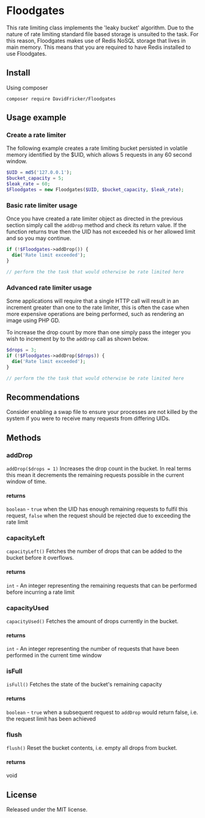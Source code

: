 # Floodgates
This rate limiting class implements the 'leaky bucket' algorithm. Due to the nature of rate limiting standard file based storage is unsuited to the task. For this reason, Floodgates makes use of Redis NoSQL storage that lives in main memory. This means that you are required to have Redis installed to use Floodgates.

## Install
Using composer

`composer require DavidFricker/Floodgates`

## Usage example 
### Create a rate limiter
The following example creates a rate limiting bucket persisted in volatile memory identified by the $UID, which allows 5 requests in any 60 second window.

```PHP
$UID = md5('127.0.0.1');
$bucket_capacity = 5;
$leak_rate = 60;
$Floodgates = new Floodgates($UID, $bucket_capacity, $leak_rate);
```
### Basic rate limiter usage
Once you have created a rate limiter object as directed in the previous section simply call the `addDrop` method and check its return value. If the function returns true then the UID has not exceeded his or her allowed limit and so you may continue.

```PHP
if (!$Floodgates->addDrop()) {
  die('Rate limit exceeded');
}

// perform the the task that would otherwise be rate limited here

```

### Advanced rate limiter usage
Some applications will require that a single HTTP call will result in an increment greater than one to the rate limiter, this is often the case when more expensive operations are being performed, such as rendering an image using PHP GD. 

To increase the drop count by more than one simply pass the integer you wish to increment by to the `addDrop` call as shown below.

```PHP
$drops = 3;
if (!$Floodgates->addDrop($drops)) {
  die('Rate limit exceeded');
}

// perform the the task that would otherwise be rate limited here

```
## Recommendations
Consider enabling a swap file to ensure your processes are not killed by the system if you were to receive many requests from differing UIDs.

## Methods
### addDrop
`addDrop($drops = 1)`
Increases the drop count in the bucket. In real terms this mean it decrements the remaining requests possible in the current window of time.
#### returns
`boolean` - `true` when the UID has enough remaining requests to fulfil this request, `false` when the request should be rejected due to exceeding the rate limit


### capacityLeft
`capacityLeft()`
Fetches the number of drops that can be added to the bucket before it overflows.
#### returns
`int` - An integer representing the remaining requests that can be performed before incurring a rate limit


### capacityUsed
`capacityUsed()`
Fetches the amount of drops currently in the bucket.
#### returns
`int` - An integer representing the number of requests that have been performed in the current time window


### isFull
`isFull()`
Fetches the state of the bucket's remaining capacity
#### returns
`boolean` - `true` when a subsequent request to `addDrop` would return false, i.e. the request limit has been achieved


### flush
`flush()`
Reset the bucket contents, i.e. empty all drops from bucket.
#### returns
void

## License
Released under the MIT license.

